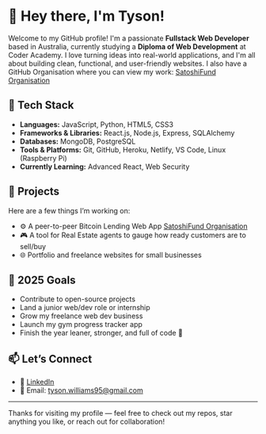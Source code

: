 # 👋 Hey there, I'm Tyson!

Welcome to my GitHub profile! I'm a passionate **Fullstack Web Developer** based in Australia, currently studying a **Diploma of Web Development** at Coder Academy. I love turning ideas into real-world applications, and I'm all about building clean, functional, and user-friendly websites. I also have a GitHub Organisation where you can view my work: [SatoshiFund Organisation](https://www.github.com/SatoshiFund)

## 🔧 Tech Stack
- **Languages:** JavaScript, Python, HTML5, CSS3
- **Frameworks & Libraries:** React.js, Node.js, Express, SQLAlchemy
- **Databases:** MongoDB, PostgreSQL
- **Tools & Platforms:** Git, GitHub, Heroku, Netlify, VS Code, Linux (Raspberry Pi)
- **Currently Learning:** Advanced React, Web Security

## 🚀 Projects
Here are a few things I’m working on:
- ⚙️ A peer-to-peer Bitcoin Lending Web App [SatoshiFund Organisation](https://www.github.com/SatoshiFund)
- 🎮 A tool for Real Estate agents to gauge how ready customers are to sell/buy
- 🌐 Portfolio and freelance websites for small businesses

## 🎯 2025 Goals
- Contribute to open-source projects
- Land a junior web/dev role or internship
- Grow my freelance web dev business
- Launch my gym progress tracker app
- Finish the year leaner, stronger, and full of code 💪

## 📫 Let’s Connect
- 💼 [LinkedIn](https://www.linkedin.com/in/tysonpwilliams)
- 💌 Email: tyson.williams95@gmail.com

---

Thanks for visiting my profile — feel free to check out my repos, star anything you like, or reach out for collaboration!

<!--
**tysondev/tysondev** is a ✨ special ✨ repository because its `README.md` (this file) appears on your GitHub profile.
-->
